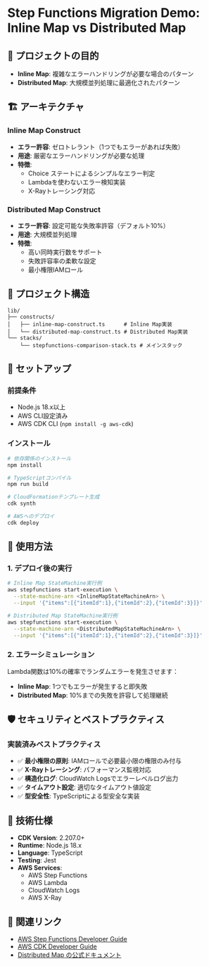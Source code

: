 # Step Functions Migration Demo: Inline Map vs Distributed Map

## 🎯 プロジェクトの目的

- **Inline Map**: 複雑なエラーハンドリングが必要な場合のパターン
- **Distributed Map**: 大規模並列処理に最適化されたパターン

## 🏗️ アーキテクチャ

### Inline Map Construct
- **エラー許容**: ゼロトレラント（1つでもエラーがあれば失敗）
- **用途**: 厳密なエラーハンドリングが必要な処理
- **特徴**: 
  - Choice ステートによるシンプルなエラー判定
  - Lambdaを使わないエラー検知実装
  - X-Rayトレーシング対応

### Distributed Map Construct
- **エラー許容**: 設定可能な失敗率許容（デフォルト10%）
- **用途**: 大規模並列処理
- **特徴**: 
  - 高い同時実行数をサポート
  - 失敗許容率の柔軟な設定
  - 最小権限IAMロール

## 📁 プロジェクト構造

```
lib/
├── constructs/
│   ├── inline-map-construct.ts      # Inline Map実装
│   └── distributed-map-construct.ts # Distributed Map実装
└── stacks/
    └── stepfunctions-comparison-stack.ts # メインスタック
```

## 🚀 セットアップ

### 前提条件
- Node.js 18.x以上
- AWS CLI設定済み
- AWS CDK CLI (`npm install -g aws-cdk`)

### インストール

```bash
# 依存関係のインストール
npm install

# TypeScriptコンパイル
npm run build

# CloudFormationテンプレート生成
cdk synth

# AWSへのデプロイ
cdk deploy
```

## 🔧 使用方法

### 1. デプロイ後の実行

```bash
# Inline Map StateMachine実行例
aws stepfunctions start-execution \
  --state-machine-arn <InlineMapStateMachineArn> \
  --input '{"items":[{"itemId":1},{"itemId":2},{"itemId":3}]}'

# Distributed Map StateMachine実行例  
aws stepfunctions start-execution \
  --state-machine-arn <DistributedMapStateMachineArn> \
  --input '{"items":[{"itemId":1},{"itemId":2},{"itemId":3}]}'
```

### 2. エラーシミュレーション

Lambda関数は10%の確率でランダムエラーを発生させます：

- **Inline Map**: 1つでもエラーが発生すると即失敗
- **Distributed Map**: 10%までの失敗を許容して処理継続

## 🛡️ セキュリティとベストプラクティス

### 実装済みベストプラクティス

- ✅ **最小権限の原則**: IAMロールで必要最小限の権限のみ付与
- ✅ **X-Rayトレーシング**: パフォーマンス監視対応
- ✅ **構造化ログ**: CloudWatch Logsでエラーレベルログ出力
- ✅ **タイムアウト設定**: 適切なタイムアウト値設定
- ✅ **型安全性**: TypeScriptによる型安全な実装


## 📝 技術仕様

- **CDK Version**: 2.207.0+
- **Runtime**: Node.js 18.x
- **Language**: TypeScript
- **Testing**: Jest
- **AWS Services**: 
  - AWS Step Functions
  - AWS Lambda
  - CloudWatch Logs
  - AWS X-Ray


## 🔗 関連リンク

- [AWS Step Functions Developer Guide](https://docs.aws.amazon.com/step-functions/)
- [AWS CDK Developer Guide](https://docs.aws.amazon.com/cdk/)
- [Distributed Map の公式ドキュメント](https://docs.aws.amazon.com/step-functions/latest/dg/concepts-asl-use-map-state-distributed.html)

